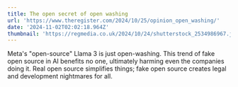 ```yaml
---
title: The open secret of open washing
url: 'https://www.theregister.com/2024/10/25/opinion_open_washing/'
date: '2024-11-02T02:02:18.964Z'
thumbnail: 'https://regmedia.co.uk/2024/10/24/shutterstock_2534986967.jpg'
---
```

Meta's "open-source" Llama 3 is just open-washing.  This trend of fake open source in AI benefits no one, ultimately harming even the companies doing it. Real open source simplifies things; fake open source creates legal and development nightmares for all.
